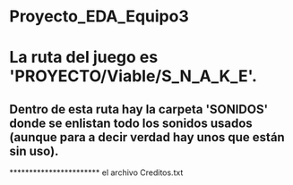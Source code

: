 # Proyecto_EDA_Equipo3
# La ruta del juego es 'PROYECTO/Viable/S_N_A_K_E'.

  ## Dentro de esta ruta hay la carpeta 'SONIDOS' donde se enlistan todo los sonidos usados (aunque para a decir verdad hay unos que están sin uso).
  *********************** el archivo Creditos.txt
